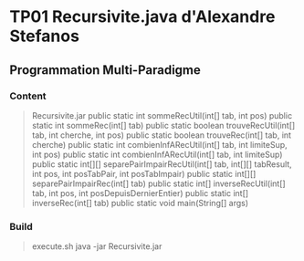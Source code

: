 # TP01 Recursivite.java d'Alexandre Stefanos

## Programmation Multi-Paradigme

### Content

> Recursivite.jar
  > public static int sommeRecUtil(int[] tab, int pos)
  > public static int sommeRec(int[] tab)
  > public static boolean trouveRecUtil(int[] tab, int cherche, int pos)
  > public static boolean trouveRec(int[] tab, int cherche)
  > public static int combienInfARecUtil(int[] tab, int limiteSup, int pos)
  > public static int combienInfARecUtil(int[] tab, int limiteSup)
  > public static int[][] separePairImpairRecUtil(int[] tab, int[][] tabResult, int pos, int posTabPair, int posTabImpair)
  > public static int[][] separePairImpairRec(int[] tab)
  > public static int[] inverseRecUtil(int[] tab, int pos, int posDepuisDernierEntier)
  > public static int[] inverseRec(int[] tab)
  > public static void main(String[] args)

### Build

> execute.sh
  java -jar Recursivite.jar
